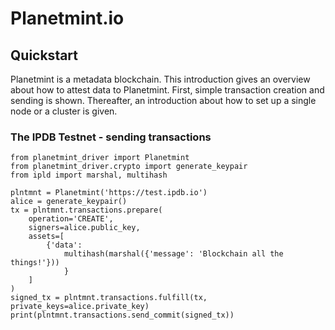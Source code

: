 # Planetmint.io

## Quickstart

Planetmint is a metadata blockchain. This introduction gives an overview about how to attest data to Planetmint. First, simple transaction creation and sending is shown. Thereafter, an introduction about how to set up a single node or a cluster is given.

### The IPDB Testnet - sending transactions

```{python}
from planetmint_driver import Planetmint
from planetmint_driver.crypto import generate_keypair
from ipld import marshal, multihash

plntmnt = Planetmint('https://test.ipdb.io')
alice = generate_keypair()
tx = plntmnt.transactions.prepare(
    operation='CREATE',
    signers=alice.public_key,
    assets=[
        {'data': 
            multihash(marshal({'message': 'Blockchain all the things!'}))
            }   
    ]
)
signed_tx = plntmnt.transactions.fulfill(tx, private_keys=alice.private_key)
print(plntmnt.transactions.send_commit(signed_tx))
```
